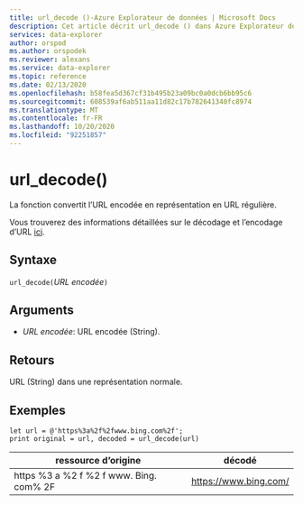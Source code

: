 ```yaml
---
title: url_decode ()-Azure Explorateur de données | Microsoft Docs
description: Cet article décrit url_decode () dans Azure Explorateur de données.
services: data-explorer
author: orspod
ms.author: orspodek
ms.reviewer: alexans
ms.service: data-explorer
ms.topic: reference
ms.date: 02/13/2020
ms.openlocfilehash: b58fea5d367cf31b495b23a09bc0a0dcb6bb95c6
ms.sourcegitcommit: 608539af6ab511aa11d82c17b782641340fc8974
ms.translationtype: MT
ms.contentlocale: fr-FR
ms.lasthandoff: 10/20/2020
ms.locfileid: "92251857"
---
```

# <a name="url_decode"></a>url_decode()

La fonction convertit l’URL encodée en représentation en URL régulière. 

Vous trouverez des informations détaillées sur le décodage et l’encodage d’URL [ici](https://en.wikipedia.org/wiki/Percent-encoding).

## <a name="syntax"></a>Syntaxe

`url_decode(`*URL encodée*`)`

## <a name="arguments"></a>Arguments

* *URL encodée*: URL encodée (String).  

## <a name="returns"></a>Retours

URL (String) dans une représentation normale.

## <a name="examples"></a>Exemples

```kusto
let url = @'https%3a%2f%2fwww.bing.com%2f';
print original = url, decoded = url_decode(url)
```

|ressource d’origine|décodé|
|---|---|
|https %3 a %2 f %2 f www. Bing. com% 2F|https://www.bing.com/|



 